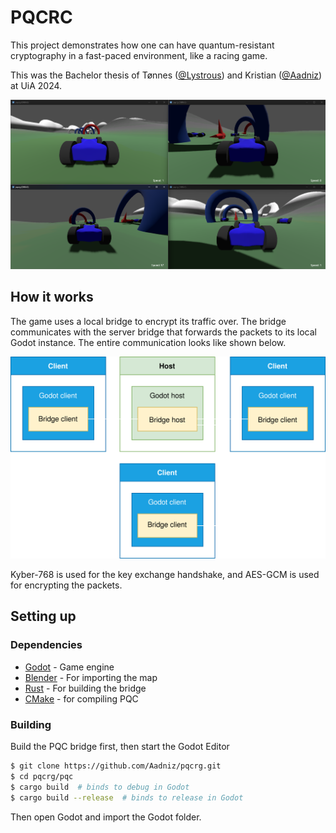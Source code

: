 # PQCRC

This project demonstrates how one can have quantum-resistant cryptography in a fast-paced environment, like a racing game.

This was the Bachelor thesis of Tønnes ([@Lystrous](https://github.com/Lystrous)) and Kristian ([@Aadniz](https://github.com/Aadniz)) at UiA 2024.

![Screenshot of 4 clients in the game](/figures/game.png)

## How it works

The game uses a local bridge to encrypt its traffic over. The bridge communicates with the server bridge that forwards the packets to its local Godot instance. The entire communication looks like shown below.

<p align="center">
    <img src="/figures/host-client-bridge_diagram.svg" alt="Overview of network flow with 3 clients and 1 host"/>
</p>

Kyber-768 is used for the key exchange handshake, and AES-GCM is used for encrypting the packets.

## Setting up

<!-- ### Development environment -->

### Dependencies

- [Godot](https://godotengine.org/) - Game engine
- [Blender](https://www.blender.org/) - For importing the map
- [Rust](https://github.com/rust-lang/rust) - For building the bridge
- [CMake](https://gitlab.kitware.com/cmake/cmake) - for compiling PQC

### Building

Build the PQC bridge first, then start the Godot Editor

``` bash
$ git clone https://github.com/Aadniz/pqcrg.git
$ cd pqcrg/pqc
$ cargo build  # binds to debug in Godot
$ cargo build --release  # binds to release in Godot
```

Then open Godot and import the Godot folder.

<!-- ### Running the game pre-compiled

 Go to the release section, and download blarg blah blah. -->

